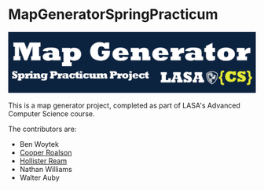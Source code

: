 # MapGeneratorSpringPracticum

![Title Banner](Banner.png)

This is a map generator project, completed as part of LASA's Advanced Computer Science course.

The contributors are:

* Ben Woytek
* [Cooper Roalson](https://github.com/CooperRoalson)
* [Hollister Ream](https://hollikill.net)
* Nathan Williams
* Walter Auby
